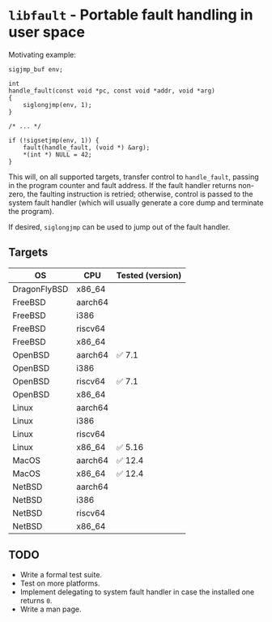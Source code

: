 # `libfault` - Portable fault handling in user space

Motivating example:

```
sigjmp_buf env;

int
handle_fault(const void *pc, const void *addr, void *arg)
{
    siglongjmp(env, 1);
}

/* ... */

if (!sigsetjmp(env, 1)) {
    fault(handle_fault, (void *) &arg);
    *(int *) NULL = 42;
}
```

This will, on all supported targets, transfer control to `handle_fault`, passing in the program counter and fault address. If the fault handler returns non-zero, the faulting instruction is retried; otherwise, control is passed to the system fault handler (which will usually generate a core dump and terminate the program).

If desired, `siglongjmp` can be used to jump out of the fault handler.

## Targets

| OS           | CPU      | Tested (version)        |
| ------------ | -------- | ----------------------- |
| DragonFlyBSD | x86_64   |                         |
| FreeBSD      | aarch64  |                         |
| FreeBSD      | i386     |                         |
| FreeBSD      | riscv64  |                         |
| FreeBSD      | x86_64   |                         |
| OpenBSD      | aarch64  | :white_check_mark: 7.1  |
| OpenBSD      | i386     |                         |
| OpenBSD      | riscv64  | :white_check_mark: 7.1  |
| OpenBSD      | x86_64   |                         |
| Linux        | aarch64  |                         |
| Linux        | i386     |                         |
| Linux        | riscv64  |                         |
| Linux        | x86_64   | :white_check_mark: 5.16 |
| MacOS        | aarch64  | :white_check_mark: 12.4 |
| MacOS        | x86_64   | :white_check_mark: 12.4 |
| NetBSD       | aarch64  |                         |
| NetBSD       | i386     |                         |
| NetBSD       | riscv64  |                         |
| NetBSD       | x86_64   |                         |

## TODO

* Write a formal test suite.
* Test on more platforms.
* Implement delegating to system fault handler in case the installed one
  returns `0`.
* Write a man page.
